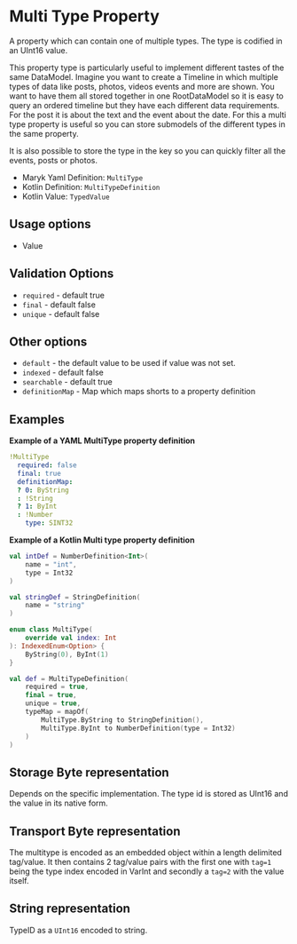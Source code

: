 # Multi Type Property
A property which can contain one of multiple types. The type is codified in an UInt16 value.

This property type is particularly useful to implement different tastes of the same DataModel. 
Imagine you want to create a Timeline in which multiple types of data like posts, photos, videos
events and more are shown. You want to have them all stored together in one RootDataModel so it 
is easy to query an ordered timeline but they have each different data requirements. For the post
it is about the text and the event about the date. For this a multi type property is useful so you
can store submodels of the different types in the same property.

It is also possible to store the type in the key so you can quickly filter all the events, posts
or photos. 

- Maryk Yaml Definition: `MultiType`
- Kotlin Definition: `MultiTypeDefinition`
- Kotlin Value: `TypedValue`

## Usage options
- Value

## Validation Options
- `required` - default true
- `final` - default false
- `unique` - default false

## Other options
- `default` - the default value to be used if value was not set.
- `indexed` - default false
- `searchable` - default true
- `definitionMap` - Map which maps shorts to a property definition

## Examples

**Example of a YAML MultiType property definition**
```yaml
!MultiType
  required: false
  final: true
  definitionMap:
  ? 0: ByString
  : !String
  ? 1: ByInt
  : !Number
    type: SINT32
```

**Example of a Kotlin Multi type property definition**
```kotlin
val intDef = NumberDefinition<Int>(
    name = "int",
    type = Int32
)

val stringDef = StringDefinition(
    name = "string"
)

enum class MultiType(
    override val index: Int
): IndexedEnum<Option> {
    ByString(0), ByInt(1)
}

val def = MultiTypeDefinition(
    required = true,
    final = true,
    unique = true,
    typeMap = mapOf(
        MultiType.ByString to StringDefinition(),
        MultiType.ByInt to NumberDefinition(type = Int32)
    )
)
```

## Storage Byte representation
Depends on the specific implementation. The type id is stored as UInt16 and the value in its
native form.

## Transport Byte representation
The multitype is encoded as an embedded object within a length delimited tag/value. It then 
contains 2 tag/value pairs with the first one with `tag=1` being the type index encoded in VarInt and 
secondly a `tag=2` with the value itself. 

## String representation
TypeID as a `UInt16` encoded to string.
